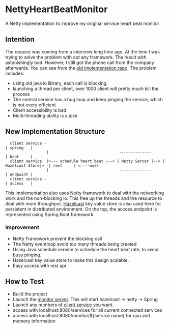 # NettyHeartBeatMonitor
A Netty implementation to improve my original service heart beat monitor

## Intention
The request was coming from a interview long time ago. At the time I was trying to solve the problem with out any framework.
The result with astonishingly bad. However, I still got the phone call from the company afterwards. You can see from the 
[old implementation repo](https://github.com/YiYeHuang/NettyHeartBeatMonitor/tree/master/OldIoImplementation/src/main/java). The problem includes:
- using old java io library, each call is blocking.
- launching a thread per client, over 1000 client will pretty much kill the process
- The central service has a hug loop and keep pinging the service, which is not every efficient
- Client accessibility is bad
- Multi-threading ability is a joke

## New Implementation Structure
      client service -                                                                        | spring   | 
                      |                               --------------                          | boot     |
      client service  |>--- schedule heart beat ---> | Netty Server |--> | Hazelcast Store|> -| rest     | <----user
                      |                               --------------                          | endpoint |
      client service -                                                                        | access   |

This implementation also uses Netty framework to deal with the networking work and the non-blocking io. This free up the 
threads and the resource to deal with more throughput. [Hazelcast](https://github.com/hazelcast/hazelcast) key value store is also used here for persistent in
distributed environment. On the top, the access endpoint is represented using Spring Boot framework.


### Improvement

- Netty Framework prevent the blocking call
- The Netty eventloop avoid too many threads being created
- Using Java schedule service to schedule the heart beat rate, to avoid busy pinging.
- Hazelcast key value store to make this design scalable.
- Easy access with rest api

## How to Test

- Build the project
- Launch the [monitor server](https://github.com/YiYeHuang/NettyHeartBeatMonitor/blob/master/MainServer/src/main/java/monitorservice/server/ServerApplication.java). This will start hazelcast -> netty -> Spring
- Launch any numbers of [client service](https://github.com/YiYeHuang/NettyHeartBeatMonitor/blob/master/EchoService/src/main/java/ServiceLauncher.java) you want. 
- access with localhost:8080/services for all current connected services
- access with localhost:8080/monitor/${service name} for cpu and memory information
